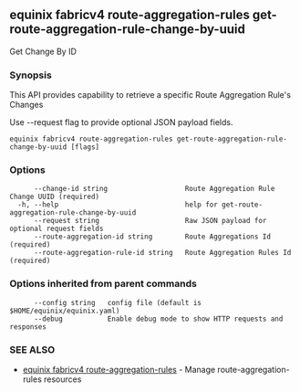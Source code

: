 ## equinix fabricv4 route-aggregation-rules get-route-aggregation-rule-change-by-uuid

Get Change By ID

### Synopsis

This API provides capability to retrieve a specific Route Aggregation Rule's Changes

Use --request flag to provide optional JSON payload fields.

```
equinix fabricv4 route-aggregation-rules get-route-aggregation-rule-change-by-uuid [flags]
```

### Options

```
      --change-id string                   Route Aggregation Rule Change UUID (required)
  -h, --help                               help for get-route-aggregation-rule-change-by-uuid
      --request string                     Raw JSON payload for optional request fields
      --route-aggregation-id string        Route Aggregations Id (required)
      --route-aggregation-rule-id string   Route Aggregation Rules Id (required)
```

### Options inherited from parent commands

```
      --config string   config file (default is $HOME/equinix/equinix.yaml)
      --debug           Enable debug mode to show HTTP requests and responses
```

### SEE ALSO

* [equinix fabricv4 route-aggregation-rules](equinix_fabricv4_route-aggregation-rules.md)	 - Manage route-aggregation-rules resources

